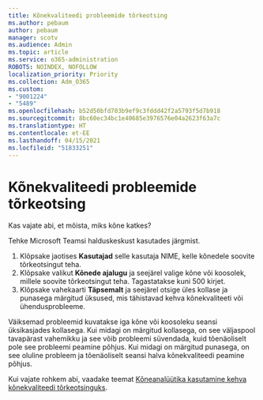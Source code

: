 ```yaml
---
title: Kõnekvaliteedi probleemide tõrkeotsing
ms.author: pebaum
author: pebaum
manager: scotv
ms.audience: Admin
ms.topic: article
ms.service: o365-administration
ROBOTS: NOINDEX, NOFOLLOW
localization_priority: Priority
ms.collection: Adm_O365
ms.custom:
- "9001224"
- "5489"
ms.openlocfilehash: b52d50bfd703b9ef9c3fddd42f2a5793f5d7b918
ms.sourcegitcommit: 8bc60ec34bc1e40685e3976576e04a2623f63a7c
ms.translationtype: HT
ms.contentlocale: et-EE
ms.lasthandoff: 04/15/2021
ms.locfileid: "51833251"
---
```

# <a name="troubleshoot-call-quality-problems"></a>Kõnekvaliteedi probleemide tõrkeotsing

Kas vajate abi, et mõista, miks kõne katkes?

Tehke Microsoft Teamsi halduskeskust kasutades järgmist.

1. Klõpsake jaotises **Kasutajad** selle kasutaja NIME, kelle kõnedele soovite tõrkeotsingut teha.
2. Klõpsake valikut **Kõnede ajalugu** ja seejärel valige kõne või koosolek, millele soovite tõrkeotsingut teha. Tagastatakse kuni 500 kirjet.
3. Klõpsake vahekaarti **Täpsemalt** ja seejärel otsige üles kollase ja punasega märgitud üksused, mis tähistavad kehva kõnekvaliteeti või ühendusprobleeme.

Väiksemad probleemid kuvatakse iga kõne või koosoleku seansi üksikasjades kollasega. Kui midagi on märgitud kollasega, on see väljaspool tavapärast vahemikku ja see võib probleemi süvendada, kuid tõenäoliselt pole see probleemi peamine põhjus. Kui midagi on märgitud punasega, on see oluline probleem ja tõenäoliselt seansi halva kõnekvaliteedi peamine põhjus.

Kui vajate rohkem abi, vaadake teemat [Kõneanalüütika kasutamine kehva kõnekvaliteedi tõrkeotsinguks](https://docs.microsoft.com/microsoftteams/use-call-analytics-to-troubleshoot-poor-call-quality#troubleshoot-call-quality-problems-using-call-analytics).
